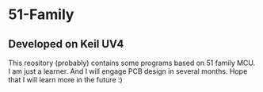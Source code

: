 51-Family
========
Developed on Keil UV4
--------
This reository (probably) contains some programs based on 51 family MCU.
I am just a learner. And I will engage PCB design in several months.
Hope that I will learn more in the future :)
